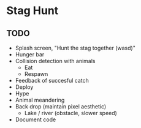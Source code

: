 # Stag Hunt

## TODO

* Splash screen, "Hunt the stag together (wasd)"
* Hunger bar
* Collision detection with animals
  * Eat
  * Respawn
* Feedback of succesful catch
* Deploy
* Hype
* Animal meandering
* Back drop (maintain pixel aesthetic)
  * Lake / river (obstacle, slower speed)
* Document code
